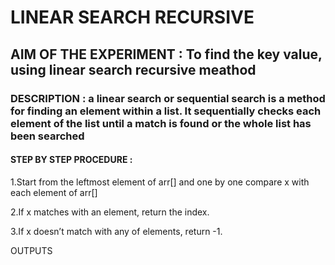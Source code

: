 # LINEAR SEARCH RECURSIVE

## AIM OF THE EXPERIMENT : To find the key value, using linear search recursive meathod

### DESCRIPTION : a linear search or sequential search is a method for finding an element within a list. It sequentially checks each element of the list until a match is found or the whole list has been searched

#### STEP BY STEP PROCEDURE :

1.Start from the leftmost element of arr[] and one by one compare x with each element of arr[]

2.If x matches with an element, return the index.

3.If x doesn’t match with any of elements, return -1.

OUTPUTS


